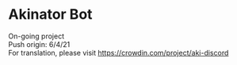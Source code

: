 # Akinator Bot
On-going project<br>
Push origin: 6/4/21<br>
For translation, please visit https://crowdin.com/project/aki-discord

